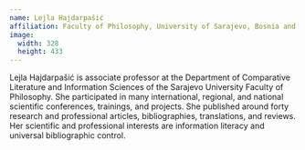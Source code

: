 ```yaml
---
name: Lejla Hajdarpašić
affiliation: Faculty of Philosophy, University of Sarajevo, Bosnia and Herzegovina
image:
  width: 328
  height: 433
---
```


Lejla Hajdarpašić is associate professor at the Department of Comparative Literature and Information Sciences of the Sarajevo University Faculty of Philosophy. She participated in many international, regional, and national scientific conferences, trainings, and projects. She published around forty research and professional articles, bibliographies, translations, and reviews. Her scientific and professional interests are information literacy and universal bibliographic control.
